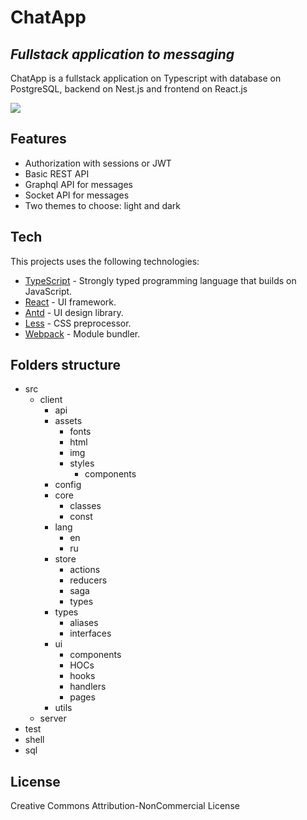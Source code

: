 # ChatApp
## _Fullstack application to messaging_

ChatApp is a fullstack application on Typescript with database on PostgreSQL, backend on Nest.js and frontend on React.js

<img src="https://upload.wikimedia.org/wikipedia/commons/4/4c/Typescript_logo_2020.svg" width={200}/>

## Features

- Authorization with sessions or JWT
- Basic REST API
- Graphql API for messages
- Socket API for messages
- Two themes to choose: light and dark

## Tech

This projects uses the following technologies:

- [TypeScript](https://www.typescriptlang.org/ "TypeScript") - Strongly typed programming language that builds on JavaScript.
- [React](https://reactjs.org/ "React.js") - UI framework.
- [Antd](https://ant.design/ "Ant design") - UI design library.
- [Less](https://lesscss.org/ "Less") - CSS preprocessor.
- [Webpack](https://webpack.js.org/ "Webpack") - Module bundler.

## Folders structure

* src
  * client
    * api
    * assets
      * fonts
      * html
      * img
      * styles
        * components
    * config
    * core
      * classes
      * const
    * lang
      * en
      * ru
    * store
      * actions
      * reducers
      * saga
      * types
    * types
      * aliases
      * interfaces
    * ui
      * components
      * HOCs
      * hooks
      * handlers
      * pages
    * utils
  * server
* test
* shell
* sql

## License

Creative Commons Attribution-NonCommercial License
